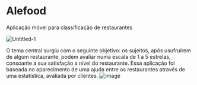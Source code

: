# Alefood
Aplicação móvel para classificação de restaurantes 


![Untitled-1](https://user-images.githubusercontent.com/101331491/225603717-911a3dcf-f87d-490a-9eda-ca771635f4e0.png)

O tema central surgiu com o seguinte objetivo: os sujeitos, após usufruírem de algum restaurante, podem avaliar numa escala de 1 a 5 estrelas, consoante a sua satisfação a nível do restaurante. Essa aplicação  foi baseada no aparecimento de uma ajuda entre os restaurantes através de uma estatística, avaliada por clientes.  ![image](https://user-images.githubusercontent.com/101331491/225603143-492f588e-3927-46f9-b3a5-b3ada446d466.png)
